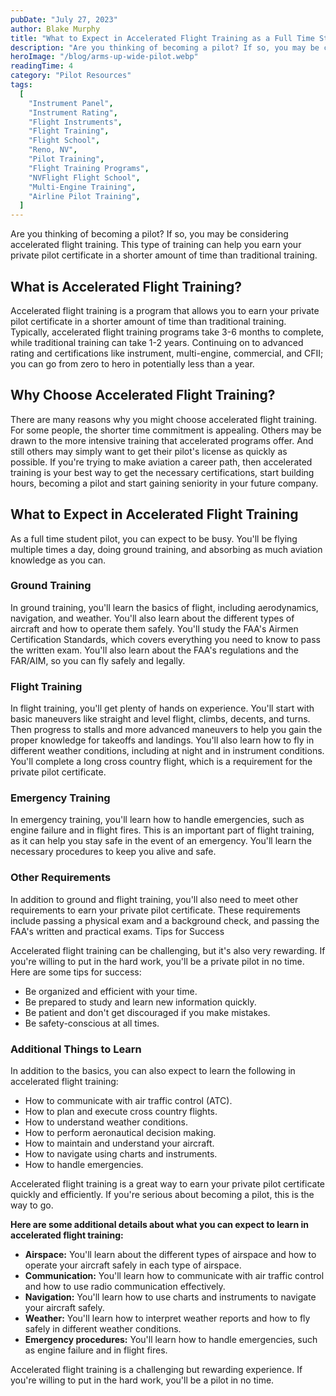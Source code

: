 ```yaml
---
pubDate: "July 27, 2023"
author: Blake Murphy
title: "What to Expect in Accelerated Flight Training as a Full Time Student Pilot"
description: "Are you thinking of becoming a pilot? If so, you may be considering accelerated flight training. This type of training can help you earn your private pilot certificate in a shorter amount of time than traditional training."
heroImage: "/blog/arms-up-wide-pilot.webp"
readingTime: 4
category: "Pilot Resources"
tags:
  [
    "Instrument Panel",
    "Instrument Rating",
    "Flight Instruments",
    "Flight Training",
    "Flight School",
    "Reno, NV",
    "Pilot Training",
    "Flight Training Programs",
    "NVFlight Flight School",
    "Multi-Engine Training",
    "Airline Pilot Training",
  ]
---
```


Are you thinking of becoming a pilot? If so, you may be considering accelerated flight training. This type of training can help you earn your private pilot certificate in a shorter amount of time than traditional training.

## What is Accelerated Flight Training?

Accelerated flight training is a program that allows you to earn your private pilot certificate in a shorter amount of time than traditional training. Typically, accelerated flight training programs take 3-6 months to complete, while traditional training can take 1-2 years. Continuing on to advanced rating and certifications like instrument, multi-engine, commercial, and CFII; you can go from zero to hero in potentially less than a year.

## Why Choose Accelerated Flight Training?

There are many reasons why you might choose accelerated flight training. For some people, the shorter time commitment is appealing. Others may be drawn to the more intensive training that accelerated programs offer. And still others may simply want to get their pilot's license as quickly as possible. If you're trying to make aviation a career path, then accelerated training is your best way to get the necessary certifications, start building hours, becoming a pilot and start gaining seniority in your future company.

## What to Expect in Accelerated Flight Training

As a full time student pilot, you can expect to be busy. You'll be flying multiple times a day, doing ground training, and absorbing as much aviation knowledge as you can.

### Ground Training

In ground training, you'll learn the basics of flight, including aerodynamics, navigation, and weather. You'll also learn about the different types of aircraft and how to operate them safely. You'll study the FAA's Airmen Certification Standards, which covers everything you need to know to pass the written exam. You'll also learn about the FAA's regulations and the FAR/AIM, so you can fly safely and legally.

### Flight Training

In flight training, you'll get plenty of hands on experience. You'll start with basic maneuvers like straight and level flight, climbs, decents, and turns. Then progress to stalls and more advanced maneuvers to help you gain the proper knowledge for takeoffs and landings. You'll also learn how to fly in different weather conditions, including at night and in instrument conditions. You'll complete a long cross country flight, which is a requirement for the private pilot certificate.

### Emergency Training

In emergency training, you'll learn how to handle emergencies, such as engine failure and in flight fires. This is an important part of flight training, as it can help you stay safe in the event of an emergency. You'll learn the necessary procedures to keep you alive and safe.

### Other Requirements

In addition to ground and flight training, you'll also need to meet other requirements to earn your private pilot certificate. These requirements include passing a physical exam and a background check, and passing the FAA's written and practical exams.
Tips for Success

Accelerated flight training can be challenging, but it's also very rewarding. If you're willing to put in the hard work, you'll be a private pilot in no time. Here are some tips for success:

- Be organized and efficient with your time.
- Be prepared to study and learn new information quickly.
- Be patient and don't get discouraged if you make mistakes.
- Be safety-conscious at all times.

### Additional Things to Learn

In addition to the basics, you can also expect to learn the following in accelerated flight training:

- How to communicate with air traffic control (ATC).
- How to plan and execute cross country flights.
- How to understand weather conditions.
- How to perform aeronautical decision making.
- How to maintain and understand your aircraft.
- How to navigate using charts and instruments.
- How to handle emergencies.

Accelerated flight training is a great way to earn your private pilot certificate quickly and efficiently. If you're serious about becoming a pilot, this is the way to go.

**Here are some additional details about what you can expect to learn in accelerated flight training:**

- **Airspace:** You'll learn about the different types of airspace and how to operate your aircraft safely in each type of airspace.
- **Communication:** You'll learn how to communicate with air traffic control and how to use radio communication effectively.
- **Navigation:** You'll learn how to use charts and instruments to navigate your aircraft safely.
- **Weather:** You'll learn how to interpret weather reports and how to fly safely in different weather conditions.
- **Emergency procedures:** You'll learn how to handle emergencies, such as engine failure and in flight fires.

Accelerated flight training is a challenging but rewarding experience. If you're willing to put in the hard work, you'll be a pilot in no time.
